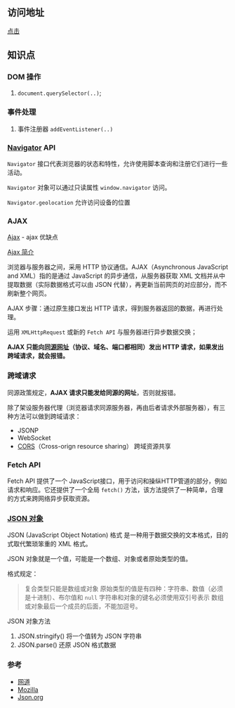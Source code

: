 ## 访问地址
[点击](https://byodian.github.io/blog/4.%20%E7%BC%96%E7%A8%8B%E7%BB%83%E4%B9%A0/4.4%20js/WeatherApp/index.html)

## 知识点

### DOM 操作
1. `document.querySelector(..)`;

### 事件处理

1. 事件注册器 `addEventListener(..)`

### [Navigator](https://developer.mozilla.org/en-US/docs/Web/API/Navigator) API

`Navigator` 接口代表浏览器的状态和特性，允许使用脚本查询和注册它们进行一些活动。

`Navigator` 对象可以通过只读属性 `window.navigator` 访问。

`Navigator.geolocation`  允许访问设备的位置

### AJAX

[Ajax](https://zh.wikipedia.org/wiki/AJAX) - ajax 优缺点

[Ajax 简介](https://wangdoc.com/javascript/bom/xmlhttprequest.html#%E7%AE%80%E4%BB%8B)

浏览器与服务器之间，采用 HTTP 协议通信。AJAX（Asynchronous JavaScript and XML）指的是通过 JavaScript 的异步通信，从服务器获取 XML 文档并从中提取数据（实际数据格式可以由 JSON 代替），再更新当前网页的对应部分，而不刷新整个网页。

AJAX 步骤：通过原生接口发出 HTTP 请求，得到服务器返回的数据，再进行处理。

运用 `XMLHttpRequest` 或新的 `Fetch API` 与服务器进行异步数据交换；

**AJAX 只能向[同源网址](https://wangdoc.com/javascript/bom/same-origin.html)（协议、域名、端口都相同）发出 HTTP 请求，如果发出跨域请求，就会报错。**

### 跨域请求

同源政策规定，**AJAX 请求只能发给同源的网址**，否则就报错。

除了架设服务器代理（浏览器请求同源服务器，再由后者请求外部服务器），有三种方法可以做到跨域请求：

- JSONP
- WebSocket
- [CORS](https://wangdoc.com/javascript/bom/cors.html)（Cross-orign resource sharing） 跨域资源共享

### Fetch API

Fetch API 提供了一个 JavaScript接口，用于访问和操纵HTTP管道的部分，例如请求和响应。它还提供了一个全局 `fetch()` 方法，该方法提供了一种简单，合理的方式来跨网络异步获取资源。

### [JSON 对象](http://json.org/json-zh.html)

JSON (JavaScript Object Notation) 格式 是一种用于数据交换的文本格式，目的式取代繁琐笨重的 XML 格式。

JSON 对象就是一个值，可能是一个数组、对象或者原始类型的值。

格式规定：
> 复合类型只能是数组或对象
> 原始类型的值是有四种：字符串、数值（必须是十进制）、布尔值和 `null`
> 字符串和对象的键名必须使用双引号表示
> 数组或对象最后一个成员的后面，不能加逗号。

JSON 对象方法

1. JSON.stringify() 将一个值转为 JSON 字符串
2. JSON.parse() 还原 JSON 格式数据

### 参考
- [网道](https://wangdoc.com/javascript/)
- [Mozilla](https://developer.mozilla.org/en-US/docs/Web/API/Navigator)
- [Json.org](http://json.org/json-zh.html)

